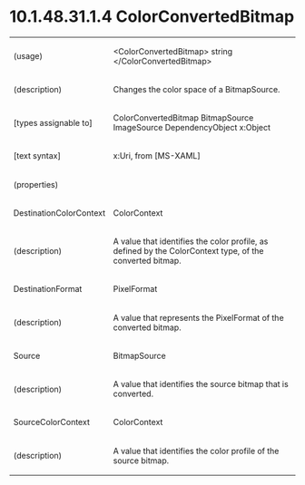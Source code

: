 <html dir="LTR" xmlns:mshelp="http://msdn.microsoft.com/mshelp" xmlns:ddue="http://ddue.schemas.microsoft.com/authoring/2003/5" xmlns:xlink="http://www.w3.org/1999/xlink" xmlns:tool="http://www.microsoft.com/tooltip"><body><input type="hidden" id="userDataCache" class="userDataStyle"><input type="hidden" id="hiddenScrollOffset"><img id="dropDownImage" style="display:none; height:0; width:0;" src="../local/drpdown.gif"><img id="dropDownHoverImage" style="display:none; height:0; width:0;" src="../local/drpdown_orange.gif"><img id="collapseImage" style="display:none; height:0; width:0;" src="../local/collapse.gif"><img id="expandImage" style="display:none; height:0; width:0;" src="../local/exp.gif"><img id="collapseAllImage" style="display:none; height:0; width:0;" src="../local/collall.gif"><img id="expandAllImage" style="display:none; height:0; width:0;" src="../local/expall.gif"><img id="copyImage" style="display:none; height:0; width:0;" src="../local/copycode.gif"><img id="copyHoverImage" style="display:none; height:0; width:0;" src="../local/copycodeHighlight.gif"><div id="header"><h1 class="heading">10.1.48.31.1.4 ColorConvertedBitmap</h1></div><div id="mainSection"><div id="mainBody"><div id="allHistory" class="saveHistory" onsave="saveAll()" onload="loadAll()"></div>
			<div id="sectionSection0" class="section" name="collapseableSection"><content xmlns="http://ddue.schemas.microsoft.com/authoring/2003/5" xmlns:wsd="http://wsdev.schemas.microsoft.com/authoring/2008/2" xmlns:msxsl="urn:schemas-microsoft-com:xslt" xmlns:script="urn:script" xmlns:build="urn:build">
				</content></div><div id="sectionSection1" class="section" name="collapseableSection"><content xmlns="http://ddue.schemas.microsoft.com/authoring/2003/5" xmlns:wsd="http://wsdev.schemas.microsoft.com/authoring/2008/2" xmlns:msxsl="urn:schemas-microsoft-com:xslt" xmlns:script="urn:script" xmlns:build="urn:build">
					<p xmlns=""><b></b></p><table class="ProtocolAuthoredTable" xmlns=""><tr>
								<td>
									<p>(usage)</p>
								</td>
								<td>
									<p>&lt;ColorConvertedBitmap&gt; string &lt;/ColorConvertedBitmap&gt;</p>
								</td>
							</tr><tr>
							<td>
								<p>(description)</p>
							</td>
							<td>
								<p>Changes the color space of a BitmapSource.</p>
							</td>
						</tr><tr>
							<td>
								<p>[types assignable to]</p>
							</td>
							<td>
								<p>ColorConvertedBitmap BitmapSource ImageSource DependencyObject x:Object</p>
							</td>
						</tr><tr>
							<td>
								<p>[text syntax]</p>
							</td>
							<td>
								<p>x:Uri, from [MS-XAML]</p>
							</td>
						</tr><tr>
							<td>
								<p>(properties)</p>
							</td>
							<td>
							</td>
						</tr><tr>
							<td>
								<p>DestinationColorContext</p>
							</td>
							<td>
								<p>ColorContext</p>
							</td>
						</tr><tr>
							<td>
								<p>(description)</p>
							</td>
							<td>
								<p>A value that identifies the color profile, as defined by the ColorContext type, of the converted bitmap.</p>
							</td>
						</tr><tr>
							<td>
								<p>DestinationFormat</p>
							</td>
							<td>
								<p>PixelFormat</p>
							</td>
						</tr><tr>
							<td>
								<p>(description)</p>
							</td>
							<td>
								<p>A value that represents the PixelFormat of the converted bitmap.</p>
							</td>
						</tr><tr>
							<td>
								<p>Source</p>
							</td>
							<td>
								<p>BitmapSource</p>
							</td>
						</tr><tr>
							<td>
								<p>(description)</p>
							</td>
							<td>
								<p>A value that identifies the source bitmap that is converted.</p>
							</td>
						</tr><tr>
							<td>
								<p>SourceColorContext</p>
							</td>
							<td>
								<p>ColorContext</p>
							</td>
						</tr><tr>
							<td>
								<p>(description)</p>
							</td>
							<td>
								<p>A value that identifies the color profile of the source bitmap.</p>
							</td>
						</tr></table>
				</content></div><!--[if gte IE 5]>
			<tool:tip element="languageFilterToolTip" avoidmouse="false"/>
		<![endif]--></div><a name="feedback"></a><span></span></div></body></html>